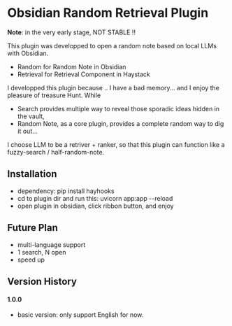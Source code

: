 # Obsidian Random Retrieval Plugin

**Note**: in the very early stage, NOT STABLE !!

This plugin was developped to open a random note based on local LLMs with Obsidian.
- Random for Random Note in Obsidian
- Retrieval for Retrieval Component in Haystack

I developped this plugin because .. I have a bad memory... and I enjoy the pleasure of treasure Hunt. While
- Search provides multiple way to reveal those sporadic ideas hidden in the vault,
- Random Note, as a core plugin, provides a complete random way to dig it out...

I choose LLM to be a retriver + ranker, so that this plugin can function like a fuzzy-search / half-random-note.

## Installation
- dependency: pip install hayhooks
- cd to plugin dir and run this:  uvicorn app:app --reload
- open plugin in obsidian, click ribbon button, and enjoy


## Future Plan
- multi-language support
- 1 search, N open
- speed up


## Version History
#### 1.0.0
- basic version: only support English for now.

